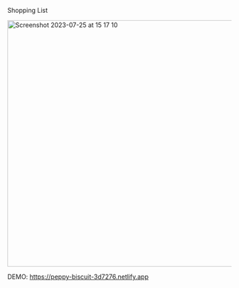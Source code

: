 Shopping List

<img width="553" alt="Screenshot 2023-07-25 at 15 17 10" src="https://github.com/busratugul/shopping-list/assets/134439412/60b3dd93-b96d-4c6a-a158-b0aed5932007">


DEMO: https://peppy-biscuit-3d7276.netlify.app
